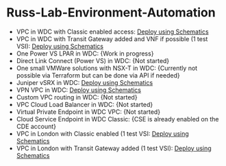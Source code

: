 # Russ-Lab-Environment-Automation

 - VPC in WDC with Classic enabled access: [Deploy using Schematics](https://cloud.ibm.com/schematics/workspaces/create?repository=https://github.com/cloud-design-dev/Russ-Lab-Environment-Automation/tree/main/wdc-vpc-classic-access&terraform_version=terraform_v0.13&resource_group=CDE)
 - VPC in WDC with Transit Gateway added and VNF if possible (1 test VSI): [Deploy using Schematics](https://cloud.ibm.com/schematics/workspaces/create?repository=https://github.com/cloud-design-dev/Russ-Lab-Environment-Automation/tree/main/wdc-vpc-transit-gateway&terraform_version=terraform_v0.13&resource_group=CDE)
 - One Power VS LPAR in WDC: {Work in progress}
 - Direct Link Connect (Power VS) in WDC: {Not started}
 - One small VMWare solutions with NSX-T in WDC: {Currently not possible via Terraform but can be done via API if needed}
 - Juniper vSRX in WDC: [Deploy using Schematics](https://cloud.ibm.com/schematics/workspaces/create?repository=https://github.com/cloud-design-dev/Russ-Lab-Environment-Automation/tree/main/wdc-juniper-vsrx&terraform_version=terraform_v0.13&resource_group=CDE)
 - VPN VPC in WDC: [Deploy using Schematics](https://cloud.ibm.com/schematics/workspaces/create?repository=https://github.com/cloud-design-dev/Russ-Lab-Environment-Automation/tree/main/wdc-vpc-vpnaas&terraform_version=terraform_v0.13&resource_group=CDE)
 - Custom VPC routing in WDC: {Not started}
 - VPC Cloud Load Balancer in WDC: {Not started}
 - Virtual Private Endpoint in WDC VPC: {Not started}
 - Cloud Service Endpoint in WDC Classic: {CSE is already enabled on the CDE account}
 - VPC in London with Classic enabled (1 test VSI: [Deploy using Schematics](https://cloud.ibm.com/schematics/workspaces/create?repository=https://github.com/cloud-design-dev/Russ-Lab-Environment-Automation/tree/main/eu-gb-vpc-classic-access&terraform_version=terraform_v0.13&resource_group=CDE)
 - VPC in London with Transit Gateway added (1 test VSI): [Deploy using Schematics](https://cloud.ibm.com/schematics/workspaces/create?repository=https://github.com/cloud-design-dev/Russ-Lab-Environment-Automation/tree/main/eu-gb-vpc-transit-gateway&terraform_version=terraform_v0.13&resource_group=CDE)
 
